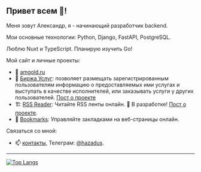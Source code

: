 ## Привет всем 👋!

Меня зовут Александр, я - начинающий разработчик backend.

Мои основные технологии: Python, Django, FastAPI, PostgreSQL.

Люблю Nuxt и TypeScript. Планирую изучить Go!

Мой сайт и личные проекты:

- 🏡 [amgold.ru](https://amgold.ru)
- 🔭 [Биржа Услуг](https://exchange.amgold.ru): позволяет размещать зарегистрированным пользователям информацию о предоставляемых ими услугах и выступать в качестве исполнителей, или заказывать услуги у других пользователей. [Пост о проекте](https://hazadus.ru/blog/services-exchange-project)
- 🏗️ [RSS Reader](http://rss.hazadus.ru/): Читайте RSS ленты онлайн. 🚧 В разработке! [Пост о проекте](https://hazadus.ru/blog/new-project-rss-reader).
- 📌 [Bookmarks](http://bookmarks.hazadus.ru): Управляйте закладками на веб-страницы онлайн.

 Связаться со мной:
- 📫 [контакты](https://amgold.ru/about/#contacts), Телеграм: [@hazadus](https://t.me/hazadus).

----

[![Top Langs](https://github-readme-stats.vercel.app/api/top-langs/?username=hazadus&langs_count=8&layout=compact)](https://github.com/anuraghazra/github-readme-stats)

<!--
[![Hazadus' GitHub stats](https://github-readme-stats.vercel.app/api?username=hazadus)](https://github.com/anuraghazra/github-readme-stats)

**hazadus/hazadus** is a ✨ _special_ ✨ repository because its `README.md` (this file) appears on your GitHub profile.

Here are some ideas to get you started:

- 🔭 I’m currently working on ...
- 🌱 I’m currently learning ...
- 👯 I’m looking to collaborate on ...
- 🤔 I’m looking for help with ...
- 💬 Ask me about ...
- 📫 How to reach me: ...
- 😄 Pronouns: ...
- ⚡ Fun fact: ...
-->
